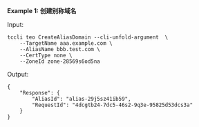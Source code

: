 **Example 1: 创建别称域名**



Input: 

```
tccli teo CreateAliasDomain --cli-unfold-argument  \
    --TargetName aaa.example.com \
    --AliasName bbb.test.com \
    --CertType none \
    --ZoneId zone-28569s6od5na
```

Output: 
```
{
    "Response": {
        "AliasId": "alias-29j5sz41ib59",
        "RequestId": "4dcgtb24-7dc5-46s2-9q3e-95825d53dcs3a"
    }
}
```

